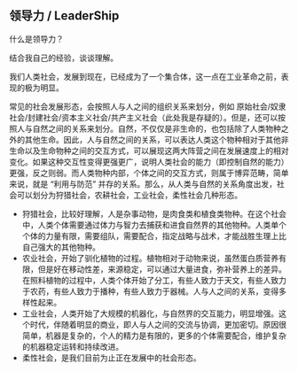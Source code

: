 
## 领导力 / LeaderShip

什么是领导力？

结合我自己的经验，谈谈理解。

我们人类社会，发展到现在，已经成为了一个集合体，这一点在工业革命之前，表现的极为明显。

常见的社会发展形态，会按照人与人之间的组织关系来划分，例如 原始社会/奴隶社会/封建社会/资本主义社会/共产主义社会（此处我是存疑的）。但是，还可以按照人与自然之间的关系来划分。自然，不仅仅是非生命的，也包括除了人类物种之外的其他生命。因此，人与自然之间的关系，可以表达人类这个物种相对于其他非生命以及生命物种之间的交互方式，可以展现这两大阵营之间在发展速度上的相对变化。如果这种交互性变得更强更广，说明人类社会的能力（即控制自然的能力）更强，反之则弱。而人类物种内部，个体之间的交互方式，则属于博弈范畴，简单来说，就是 “利用与防范” 并存的关系。那么，从人类与自然的关系角度出发，社会可以划分为狩猎社会，农耕社会，工业社会，柔性社会几种形态。
* 狩猎社会，比较好理解，人是杂事动物，是肉食类和植食类物种。在这个社会中，人类个体需要通过体力与智力去捕获和进食自然界的其他物种。人类单个个体的力量有限，需要组队，需要配合，指定战略与战术，才能战胜生理上比自己强大的其他物种。
* 农业社会，开始了驯化植物的过程。植物相对于动物来说，虽然蛋白质营养有限，但是好在移动性差，来源稳定，可以通过大量进食，弥补营养上的差异。在照料植物的过程中，人类个体开始了分工，有些人致力于天文，有些人致力于农药，有些人致力于播种，有些人致力于器械。人与人之间的关系，变得多样性起来。
* 工业社会，人类开始了大规模的机器化，与自然界的交互能力，明显增强。这个时代，伴随着明显的商业，即人与人之间的交流与协调，更加密切。原因很简单，机器是复杂的，个人的精力是有限的，更多的个体需要配合，维护复杂的机器稳定运转和持续改进。
* 柔性社会，是我们目前为止正在发展中的社会形态。

